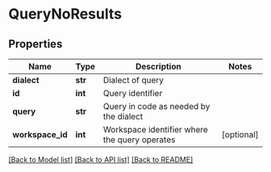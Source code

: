 # QueryNoResults

## Properties
Name | Type | Description | Notes
------------ | ------------- | ------------- | -------------
**dialect** | **str** | Dialect of query | 
**id** | **int** | Query identifier | 
**query** | **str** | Query in code as needed by the dialect | 
**workspace_id** | **int** | Workspace identifier where the query operates | [optional] 

[[Back to Model list]](../README.md#documentation-for-models) [[Back to API list]](../README.md#documentation-for-api-endpoints) [[Back to README]](../README.md)


